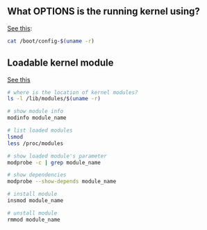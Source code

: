## What OPTIONS is the running kernel using?
[See this](http://www.walkernews.net/2008/11/21/how-to-check-what-kernel-build-options-enabled-in-the-linux-kernel/):
```sh
cat /boot/config-$(uname -r)
```

## Loadable kernel module
[See this](http://www.tldp.org/HOWTO/html_single/Module-HOWTO/)
```sh
# where is the location of kernel modules?
ls -l /lib/modules/$(uname -r)

# show module info
modinfo module_name

# list loaded modules
lsmod
less /proc/modules

# show loaded module's parameter
modprobe -c | grep module_name

# show dependencies 
modprobe --show-depends module_name

# install module
insmod module_name

# unstall module
rmmod module_name
```